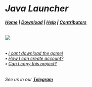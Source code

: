 # _Java Launcher_
_**<a href="https://javalauncher.github.io">Home</a> | <a href="https://javalauncher.github.io/download/">Download</a> | <a href="https://javalauncher.github.io/help/">Help</a> | <a href="https://javalauncher.github.io/contributors/">Contributors</a>**_
<br><br><br>
<img src="https://ustaliy.ru/wp-content/uploads/2020/12/p1_2704788_5ddc02a41.jpg"><br><br><br>
_**•** <a href="https://javalauncher.github.io/help/download/">I cant download the game!</a>_<br>
_**•** <a href="https://javalauncher.github.io/help/account/">How I can create account?</a>_<br>
_**•** <a href="https://javalauncher.github.io/help/copyright/">Can I copy this project?</a>_<br><br><br>
_See us in our **<a href="https://t.me/githubjavalauncher/">Telegram</a>**_

